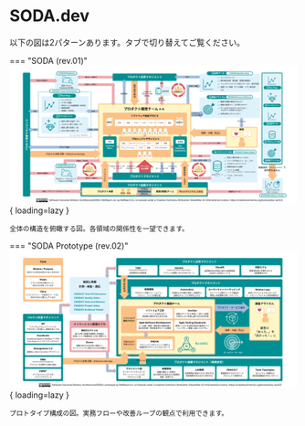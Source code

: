 # SODA.dev

以下の図は2パターンあります。タブで切り替えてご覧ください。

=== "SODA (rev.01)"
![SODA rev.01](images/SODA/rev.01.png){ loading=lazy }

<small>全体の構造を俯瞰する図。各領域の関係性を一望できます。</small>

=== "SODA Prototype (rev.02)"
![SODA Prototype rev.02](images/SODA_prototype/rev.02.png){ loading=lazy }

<small>プロトタイプ構成の図。実務フローや改善ループの観点で利用できます。</small>
